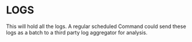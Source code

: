 LOGS
====

This will hold all the logs. A regular scheduled Command could send these logs as a batch to a third party log aggregator for analysis.